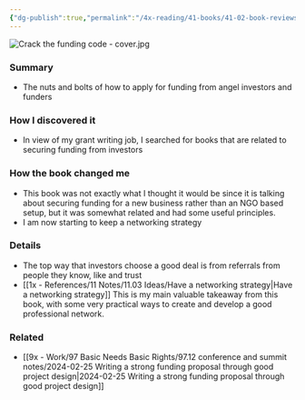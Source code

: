 ```yaml
---
{"dg-publish":true,"permalink":"/4x-reading/41-books/41-02-book-reviews/crack-the-funding-code-how-investors-think-and-what-they-need-to-hear-to-fund-your-startup-judy-robinett/","title":"Crack the Funding Code - How Investors Think and What They Need to Hear to Fund Your Startup - Judy Robinett","created":"2024-03-02T12:00:59.314+03:00","updated":"2024-03-03T21:03:38.188+03:00"}
---
```



![Crack the funding code - cover.jpg](/img/user/4x%20-%20Reading/41%20Books/41.03%20Cover%20images/Crack%20the%20funding%20code%20-%20cover.jpg)
### Summary
- The nuts and bolts of how to apply for funding from angel investors and funders

### How I discovered it
- In view of my grant writing job, I searched for books that are related to securing funding from investors

### How the book changed me
- This book was not exactly what I thought it would be since it is talking about securing funding for a new business rather than an NGO based setup, but it was somewhat related and had some useful principles. 
- I am now starting to keep a networking strategy

### Details
- The top way that investors choose a good deal is from referrals from people they know, like and trust
- [[1x - References/11 Notes/11.03 Ideas/Have a networking strategy\|Have a networking strategy]] This is my main valuable takeaway from this book, with some very practical ways to create and develop a good professional network.

### Related
- [[9x - Work/97 Basic Needs Basic Rights/97.12 conference and summit notes/2024-02-25 Writing a strong funding proposal through good project design\|2024-02-25 Writing a strong funding proposal through good project design]]
